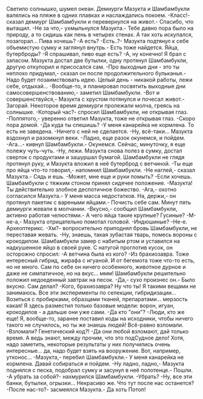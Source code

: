   Светило солнышко, шумел океан. Демиурги Мазукта и Шамбамбукли валялись на пляже в одних плавках и наслаждались покоем.
-Класс!- сказал демиург Шамбамбукли и перевернулся на живот.- Спасибо, что вытащил.
-Не за что,- ухмыльнулся Мазукта.- Тебе давно пора было на природу, а то сидишь как пень в четырех стенах. А так хоть искупался, позагорал... Пива хочешь?
-А есть?
-Есть..?- Мазукта подтянул к себе объемистую сумку и заглянул внутрь.- Есть тоже найдется. Яйца, бутерброды?
-Я спрашивал, пиво еще есть?
-А, ну конечно! Я брал с запасом.
Мазукта достал две бутылки, одну протянул Шамбамбукли, другую откупорил и присосался сам.
-Про выходные дни - это ты неплохо придумал,- сказал он после продолжительного бульканья.- Надо будет позаимствовать идею. Целый день - никакой работы, лежи себе, отдыхай...
-Вообще-то, я планировал посвятить выходные дни самосовершенствованию,- заметил Шамбамбукли.
-Вот и совершенствуйся,- Мазукта с хрустом потянулся и почесал живот.- Загорай.
Некоторое время демиурги пролежали молча, греясь на солнышке.
-Который час?- спросил Шамбамбукли, не открывая глаз.
-Полпятого,- уверенно ответил Мазукта, тоже не открывая глаз.
-Скоро пора домой.
-Да куда ты спешишь?
-У меня канарейка не кормлена. То есть не заведена.
-Ничего с ней не сделается.
-Ну, всё-таки...
Мазукта вздохнул и разомкнул веки.
-Ладно, еще разок окунемся, и пойдем.
-Ага...- кивнул Шамбамбукли.- Окунемся. Сейчас, минуточку, я еще полежу чуть-чуть.
-Ну, лежи.
Мазукта снова полез в сумку, достал сверток с продуктами и зашуршал бумагой. Шамбамбукли не глядя протянул руку, и Мазукта вложил в неё бутерброд с ветчиной.
-Ты еще про яйца что-то говорил,- напомнил Шамбамбукли.
-Не наглей,- сказал Мазукта.- Сядь и ешь.
-Может, мне еще и руки помыть?
-Если хочешь.
Шамбамбукли с тяжким стоном принял сидячее положение.
-Мазукта! Ты действительно злобное деспотичное божество.
-Ага,- охотно согласился Мазукта.- У меня масса недостатков. На, держи,- он протянул пакетик с вареными яйцами.- Почисть себе сам.
Минут пять демиурги жевали в молчании.
-Вкусно,- сообщил Шамбамбукли, активно работая челюстями.- А чего яйца такие крупные? Гусиные?
-М-не-а,- Мазукта отрицательно помотал головой.
-Индюшиные?
-Не-е. Археоптерикс.
-Хм?- вопросительно приподнял бровь Шамбамбукли, не переставая жевать.
-Ну, знаешь, такая зубастая тварь, помесь вороны с крокодилом.
Шамбамбукли замер с набитым ртом и уставился на надкушенное яйцо в своей руке. С натугой проглотив кусок, он осторожно спросил:
-А ветчина была из кого?
-Из брахиозавра. Тоже интересный гибрид, жирафа с игуаной. И от бегемота тоже что-то есть, но не много. Сам по себе он ничего особенного, животное дурное и даже не симпатичное, но на вкус... ммм!
Шамбамбукли решительно положил недоеденный завтрак на песок.
-Да,- сухо произнес он.- Было вкусно. Сам делал?
-Кого, брахиозавра? Ну что ты! Я такими вещами не занимаюсь. Все эти эксперименты по селекции, гибридизации... Возиться с пробирками, образцами тканей, препаратами... мерзость какая! Я здесь разместил только базовые модели: ворон, игуан, крокодилов - а дальше они уже сами.
-Да кто "они"?
-Люди, кто же еще! Я, вообще-то, заранее поставил коды на исходники, чтобы ничего такого не случилось, но ты же знаешь людей! Всё-равно взломали.
-Взломали? Генетический код?!
-Да они любой взломают, дай только время. А ведь знают, между прочим, что это подСудное дело! Хотя, надо заметить, некоторые результаты у них получились очень интересные... да, надо будет взять на вооружение. Вот, например, утконос...
-Мазукта,- перебил Шамбамбукли.- У меня канарейка не кормлена. Давай собираться и пойдем.
-Ну ладно, ладно,- Мазукта поднялся с песка, подобрал сумку и засунул в неё полотенце.- Пошли.
-А убрать за собой?- нахмурился Шамбамбукли.
-Убрать?
-Ну, все эти банки, бутылки, огрызки... Некрасиво же. Что тут после нас останется?
-После нас-то?- засмеялся Мазукта.- Да хоть Потоп!      